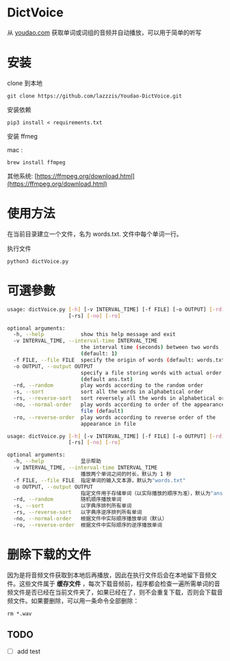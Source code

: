 # DictVoice

从 [youdao.com](http://youdao.com) 获取单词或词组的音频并自动播放，可以用于简单的听写

# 安装

clone 到本地

```
git clone https://github.com/lazzzis/Youdao-DictVoice.git
```

安装依赖

```
pip3 install < requirements.txt
```

安装 ffmeg

mac :

```
brew install ffmpeg
```

其他系统: [https://ffmpeg.org/download.html](https://ffmpeg.org/download.html)

# 使用方法

在当前目录建立一个文件，名为 words.txt. 文件中每个单词一行。

执行文件

```
python3 dictVoice.py
```

# 可選參數

```bash
usage: dictVoice.py [-h] [-v INTERVAL_TIME] [-f FILE] [-o OUTPUT] [-rd] [-s]
                    [-rs] [-no] [-ro]

optional arguments:
  -h, --help            show this help message and exit
  -v INTERVAL_TIME, --interval-time INTERVAL_TIME
                        the interval time (seconds) between two words
                        (default: 1)
  -f FILE, --file FILE  specify the origin of words (default: words.txt)
  -o OUTPUT, --output OUTPUT
                        specify a file storing words with actual order
                        (default ans.txt)
  -rd, --random         play words according to the random order
  -s, --sort            sort all the words in alphabetical order
  -rs, --reverse-sort   sort reversely all the words in alphabetical order
  -no, --normal-order   play words according to order of the appearance in
                        file (default)
  -ro, --reverse-order  play words according to reverse order of the
                        appearance in file
```

```bash
usage: dictVoice.py [-h] [-v INTERVAL_TIME] [-f FILE] [-o OUTPUT] [-rd] [-s]
                    [-rs] [-no] [-ro]

optional arguments:
  -h, --help            显示帮助
  -v INTERVAL_TIME, --interval-time INTERVAL_TIME
                        播放两个单词之间的时长，默认为 1 秒
  -f FILE, --file FILE  指定单词的输入文本源，默认为"words.txt"
  -o OUTPUT, --output OUTPUT
                        指定文件用于存储单词（以实际播放的顺序为准），默认为"ans.txt"
  -rd, --random         随机顺序播放单词
  -s, --sort            以字典序排列所有单词
  -rs, --reverse-sort   以字典序逆序排列所有单词
  -no, --normal-order   根据文件中实际顺序播放单词（默认）
  -ro, --reverse-order  根据文件中实际顺序的逆序播放单词
```

# 删除下载的文件

因为是将音频文件获取到本地后再播放，因此在执行文件后会在本地留下音频文件。这些文件属于 **缓存文件** ，每次下载音频前，程序都会检查一遍所需单词的音频文件是否已经在当前文件夹了，如果已经在了，则不会重复下载，否则会下载音频文件。如果要删除，可以用一条命令全部删除：

```
rm *.wav
```

## TODO

- [ ] add test
